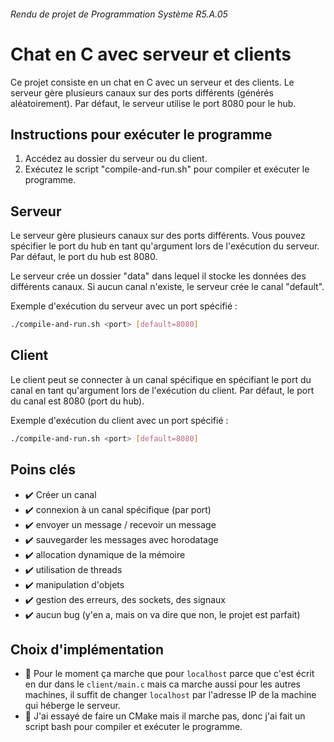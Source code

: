 ###### Rendu de projet de Programmation Système R5.A.05
# Chat en C avec serveur et clients 
Ce projet  consiste en un chat en C avec un serveur et des clients. Le serveur gère plusieurs canaux sur des ports différents (générés aléatoirement). Par défaut, le serveur utilise le port 8080 pour le hub.

## Instructions pour exécuter le programme

1. Accédez au dossier du serveur ou du client.
2. Exécutez le script "compile-and-run.sh" pour compiler et exécuter le programme.

## Serveur

Le serveur gère plusieurs canaux sur des ports différents. Vous pouvez spécifier le port du hub en tant qu'argument lors de l'exécution du serveur. Par défaut, le port du hub est 8080.

Le serveur crée un dossier "data" dans lequel il stocke les données des différents canaux. Si aucun canal n'existe, le serveur crée le canal "default".

Exemple d'exécution du serveur avec un port spécifié :

```bash
./compile-and-run.sh <port> [default=8080]
```


## Client

Le client peut se connecter à un canal spécifique en spécifiant le port du canal en tant qu'argument lors de l'exécution du client. Par défaut, le port du canal est 8080 (port du hub).

Exemple d'exécution du client avec un port spécifié :

```bash
./compile-and-run.sh <port> [default=8080]
```



## Poins clés

- ✔️ Créer un canal
- ✔️ connexion à un canal spécifique (par port)
- ✔️ envoyer un message / recevoir un message
- ✔️ sauvegarder les messages avec horodatage
- ✔️ allocation dynamique de la mémoire
- ✔️ utilisation de threads
- ✔️ manipulation d'objets
- ✔️ gestion des erreurs, des sockets, des signaux
- ✔️ aucun bug (y'en a, mais on va dire que non, le projet est parfait)

## Choix d'implémentation

- 💩 Pour le moment ça marche que pour `localhost` parce que c'est écrit en dur dans le `client/main.c` mais ca marche aussi pour les autres machines, il suffit de changer `localhost` par l'adresse IP de la machine qui héberge le serveur.
- 💩 J'ai essayé de faire un CMake mais il marche pas, donc j'ai fait un script bash pour compiler et exécuter le programme.